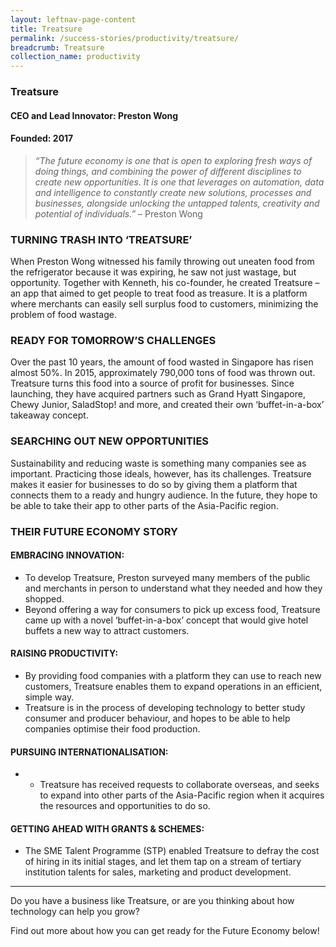 ```yaml
---
layout: leftnav-page-content
title: Treatsure
permalink: /success-stories/productivity/treatsure/
breadcrumb: Treatsure
collection_name: productivity
---
```


### **Treatsure**
<h4 class="no-margin-top">CEO and Lead Innovator: Preston Wong</h4>
<h4 class="no-margin-top">Founded: 2017</h4>

<blockquote>
    <i>“The future economy is one that is open to exploring fresh ways of doing things, and combining the power of different disciplines to create new opportunities.
It is one that leverages on automation, data and intelligence to constantly create new solutions, processes and businesses, alongside unlocking the untapped talents, creativity and potential of individuals.”
</i> – Preston Wong
</blockquote>

### **TURNING TRASH INTO ‘TREATSURE’**

When Preston Wong witnessed his family throwing out uneaten food from the refrigerator because it was expiring, he saw not just wastage, but opportunity. Together with Kenneth, his co-founder, he created Treatsure – an app that aimed to get people to treat food as treasure. It is a platform where merchants can easily sell surplus food to customers, minimizing the problem of food wastage. 

### **READY FOR TOMORROW’S CHALLENGES**

Over the past 10 years, the amount of food wasted in Singapore has risen almost 50%. In 2015, approximately 790,000 tons of food was thrown out. Treatsure turns this food into a source of profit for businesses. Since launching, they have acquired partners such as Grand Hyatt Singapore, Chewy Junior, SaladStop! and more, and created their own ‘buffet-in-a-box’ takeaway concept.

### **SEARCHING OUT NEW OPPORTUNITIES**

Sustainability and reducing waste is something many companies see as important. Practicing those ideals, however, has its challenges. Treatsure makes it easier for businesses to do so by giving them a platform that connects them to a ready and hungry audience. In the future, they hope to be able to take their app to other parts of the Asia-Pacific region.

### **THEIR FUTURE ECONOMY STORY**

#### **EMBRACING INNOVATION:**
* To develop Treatsure, Preston surveyed many members of the public and merchants in person to understand what they needed and how they shopped.
* Beyond offering a way for consumers to pick up excess food, Treatsure came up with a novel ‘buffet-in-a-box’ concept that would give hotel buffets a new way to attract customers.

#### **RAISING PRODUCTIVITY:**
* By providing food companies with a platform they can use to reach new customers, Treatsure enables them to expand operations in an efficient, simple way.
* Treatsure is in the process of developing technology to better study consumer and producer behaviour, and hopes to be able to help companies optimise their food production.

#### **PURSUING INTERNATIONALISATION:**
* -	Treatsure has received requests to collaborate overseas, and seeks to expand into other parts of the Asia-Pacific region when it acquires the resources and opportunities to do so.

#### **GETTING AHEAD WITH GRANTS & SCHEMES:**
* The SME Talent Programme (STP) enabled Treatsure to defray the cost of hiring in its initial stages, and let them tap on a stream of tertiary institution talents for sales, marketing and product development.

---

Do you have a business like Treatsure, or are you thinking about how technology can help you grow?

Find out more about how you can get ready for the Future Economy below!

